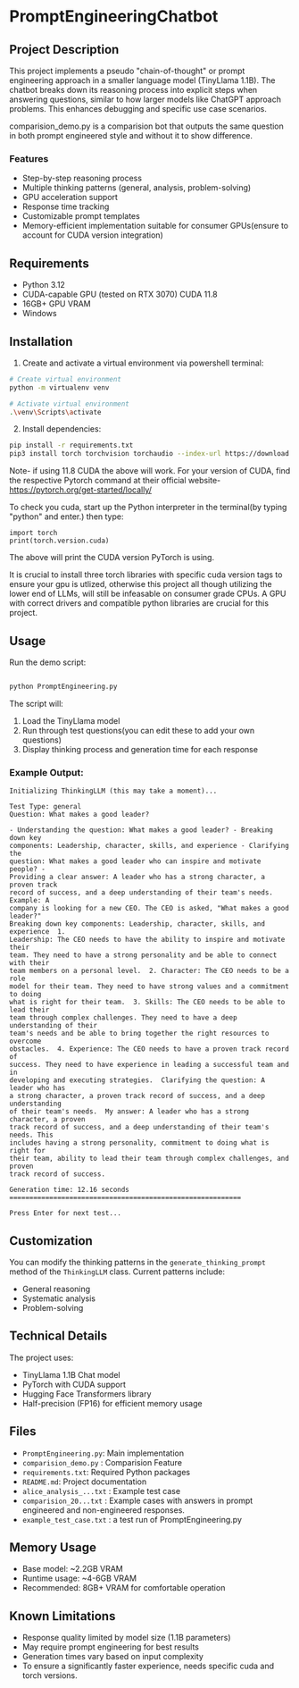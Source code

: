 # PromptEngineeringChatbot

## Project Description
This project implements a pseudo "chain-of-thought" or prompt engineering approach in a smaller language model (TinyLlama 1.1B). The chatbot breaks down its reasoning process into explicit steps when answering questions, similar to how larger models like ChatGPT approach problems. This enhances debugging  and specific use case scenarios.

comparision_demo.py is a comparision bot that outputs the same question in both prompt engineered style and without it to show difference.

### Features
- Step-by-step reasoning process
- Multiple thinking patterns (general, analysis, problem-solving)
- GPU acceleration support
- Response time tracking
- Customizable prompt templates
- Memory-efficient implementation suitable for consumer GPUs(ensure to account for CUDA version integration)

## Requirements
- Python 3.12
- CUDA-capable GPU (tested on RTX 3070) CUDA 11.8
- 16GB+ GPU VRAM
- Windows

## Installation

1. Create and activate a virtual environment via powershell terminal:
```bash
# Create virtual environment
python -m virtualenv venv

# Activate virtual environment
.\venv\Scripts\activate

```

2. Install dependencies:
```bash
pip install -r requirements.txt
pip3 install torch torchvision torchaudio --index-url https://download.pytorch.org/whl/cu118

```
Note- if using 11.8 CUDA the above will work. For your version of CUDA, find the respective Pytorch command at their official website- https://pytorch.org/get-started/locally/

To check you cuda, start up the Python interpreter in the terminal(by typing "python" and enter.) then type:

```
import torch
print(torch.version.cuda)  

```
The above will print the CUDA version PyTorch is using.

It is crucial to install three torch libraries with specific cuda version tags to ensure your gpu is utlized, otherwise this project all though utilizing the lower end of LLMs, will still be infeasable on consumer grade CPUs. A GPU with correct drivers and compatible python libraries are crucial for this project.

## Usage

Run the demo script:
```bash

python PromptEngineering.py

```

The script will:
1. Load the TinyLlama model
2. Run through test questions(you can edit these to add your own questions)
3. Display thinking process and generation time for each response

### Example Output:
    Initializing ThinkingLLM (this may take a moment)...        

    Test Type: general
    Question: What makes a good leader?

    - Understanding the question: What makes a good leader? - Breaking down key
    components: Leadership, character, skills, and experience - Clarifying the
    question: What makes a good leader who can inspire and motivate people? -
    Providing a clear answer: A leader who has a strong character, a proven track
    record of success, and a deep understanding of their team's needs.  Example: A
    company is looking for a new CEO. The CEO is asked, "What makes a good leader?"
    Breaking down key components: Leadership, character, skills, and experience  1.
    Leadership: The CEO needs to have the ability to inspire and motivate their
    team. They need to have a strong personality and be able to connect with their
    team members on a personal level.  2. Character: The CEO needs to be a role
    model for their team. They need to have strong values and a commitment to doing
    what is right for their team.  3. Skills: The CEO needs to be able to lead their
    team through complex challenges. They need to have a deep understanding of their
    team's needs and be able to bring together the right resources to overcome
    obstacles.  4. Experience: The CEO needs to have a proven track record of
    success. They need to have experience in leading a successful team and in
    developing and executing strategies.  Clarifying the question: A leader who has
    a strong character, a proven track record of success, and a deep understanding
    of their team's needs.  My answer: A leader who has a strong character, a proven
    track record of success, and a deep understanding of their team's needs. This
    includes having a strong personality, commitment to doing what is right for
    their team, ability to lead their team through complex challenges, and proven
    track record of success.

    Generation time: 12.16 seconds
    ==========================================================

    Press Enter for next test...


## Customization

You can modify the thinking patterns in the `generate_thinking_prompt` method of the `ThinkingLLM` class. Current patterns include:
- General reasoning
- Systematic analysis
- Problem-solving

## Technical Details

The project uses:
- TinyLlama 1.1B Chat model
- PyTorch with CUDA support
- Hugging Face Transformers library
- Half-precision (FP16) for efficient memory usage

## Files
- `PromptEngineering.py`: Main implementation
- `comparision_demo.py` : Comparision Feature
- `requirements.txt`: Required Python packages
- `README.md`: Project documentation
- `alice_analysis_...txt` : Example test case 
- `comparision_20...txt` : Example cases with answers in prompt engineered and non-engineered responses.
- `example_test_case.txt` : a test run of PromptEngineering.py

## Memory Usage
- Base model: ~2.2GB VRAM
- Runtime usage: ~4-6GB VRAM
- Recommended: 8GB+ VRAM for comfortable operation

## Known Limitations
- Response quality limited by model size (1.1B parameters)
- May require prompt engineering for best results
- Generation times vary based on input complexity
- To ensure a significantly faster experience, needs specific cuda and torch versions.
